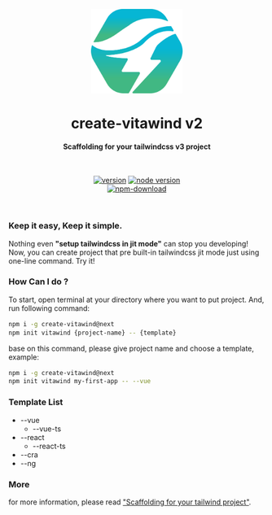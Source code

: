 <p align="center">
  <a href="https://github.com/huibizhang/vitawind/tree/v1.x/packages/create-vitawind" target="_blank" rel="noopener noreferrer">
    <img width="180" src="./vitawind_pack.svg" alt="vitawind pack logo">
  </a>
  <h1 align="center">create-vitawind v2</h1>
  <h4 align="center">Scaffolding for your tailwindcss v3 project</h4>
</p>

<br>
<p align="center">
  <span>
    <a href="https://npmjs.com/package/vite"><img src="https://img.shields.io/npm/v/create-vitawind/next?style=flat-square" alt="version"></a>
    <a href="https://nodejs.org/en/about/releases/"><img src="https://img.shields.io/node/v/create-vitawind?style=flat-square" alt="node version"></a>
    <br>
    <a href="https://nodejs.org/en/about/releases/"><img src="https://img.shields.io/npm/dt/create-vitawind?style=flat-square" alt="npm-download"></a>
  </span>

</p>
<br/>

### Keep it easy, Keep it simple.
Nothing even **"setup tailwindcss in jit mode"** can stop you developing! Now, you can create project that pre built-in tailwindcss jit mode just using one-line command. Try it!

### How Can I do ?

To start, open terminal at your directory where you want to put project. And, run following command:

```bash
npm i -g create-vitawind@next
npm init vitawind {project-name} -- {template}
```
base on this command, please give project name and choose a template, example:

```bash
npm i -g create-vitawind@next
npm init vitawind my-first-app -- --vue
```

### Template List
- --vue
  - --vue-ts
- --react
  - --react-ts
- --cra
- --ng

### More
for more information, please read ["Scaffolding for your tailwind project"](https://vitawind.vercel.app/scaffolding/).
